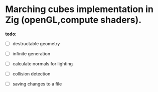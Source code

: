 # Marching cubes implementation in Zig (openGL,compute shaders).
**todo:**
- [ ] destructable geometry
- [ ] infinite generation
- [ ] calculate normals for lighting
- [ ] collision detection
- [ ] saving changes to a file

